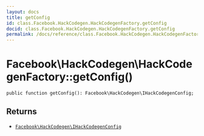 ```yaml
---
layout: docs
title: getConfig
id: class.Facebook.HackCodegen.HackCodegenFactory.getConfig
docid: class.Facebook.HackCodegen.HackCodegenFactory.getConfig
permalink: /docs/reference/class.Facebook.HackCodegen.HackCodegenFactory.getConfig.md
---
```

# Facebook\\HackCodegen\\HackCodegenFactory::getConfig()




``` Hack
public function getConfig(): Facebook\HackCodegen\IHackCodegenConfig;
```




## Returns




* [` Facebook\HackCodegen\IHackCodegenConfig `](<interface.Facebook.HackCodegen.IHackCodegenConfig.md>)